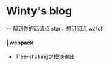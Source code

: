 # Winty's blog
-- 帮到你的话请点 star，想订阅点 watch
#### | webpack
+ [Tree-shaking之模块输出](https://github.com/LuckyWinty/blog/issues/1)